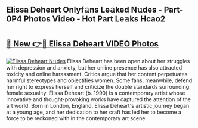 ## Elissa Deheart Onlyf𝚊ns Le𝚊ked N𝚞des - Part-0P4 Photos Video - Hot Part Le𝚊ks Hcao2

# <h2><a href="http://ab88230.deff.icu/?id=Elissa+Deheart">🔗 New 👉🔴 Elissa Deheart VIDEO Photos</a></h2>

[![Elissa Deheart N𝚞des](https://i.imgur.com/rIISA9y.gif)](http://ab88230.deff.icu/?id=Elissa+Deheart)
Elissa Deheart has been open about her struggles with depression and anxiety, but her online presence has also attracted toxicity and online harassment. Critics argue that her content perpetuates harmful stereotypes and objectifies women. Some fans, meanwhile, defend her right to express herself and criticize the double standards surrounding female sexuality. Elissa Deheart (b. 1990) is a contemporary artist whose innovative and thought-provoking works have captured the attention of the art world. Born in London, England, Elissa Deheart's artistic journey began at a young age, and her dedication to her craft has led her to become a force to be reckoned with in the contemporary art scene.
